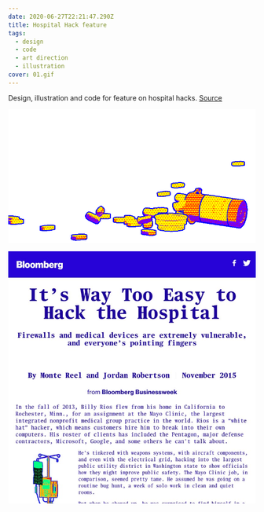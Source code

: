 ```yaml
---
date: 2020-06-27T22:21:47.290Z
title: Hospital Hack feature
tags:
  - design
  - code
  - art direction
  - illustration
cover: 01.gif
---
```



Design, illustration and code for feature on hospital hacks. [Source](https://www.bloomberg.com/features/2015-hospital-hack/)

![animation](03.gif "hospital hack")

![](hospital-hack.jpg)